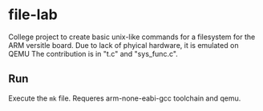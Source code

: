 # file-lab
College project to create basic unix-like commands for a filesystem for the ARM versitle board. Due to lack of phyical hardware, it is emulated on QEMU
The contribution is in "t.c" and "sys_func.c".

## Run
Execute the ```mk``` file. Requeres arm-none-eabi-gcc toolchain and qemu.
